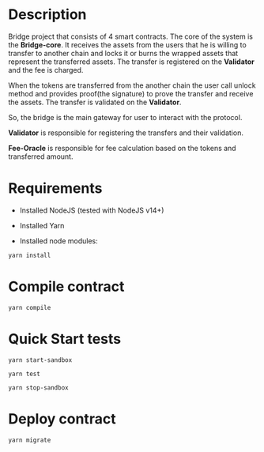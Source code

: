 # Description

Bridge project that consists of 4 smart contracts.
The core of the system is the **Bridge-core**. It receives the assets from the users that he is willing to transfer to another chain and locks it or burns the wrapped assets that represent the transferred assets. The transfer is registered on the **Validator** and the fee is charged.

When the tokens are transferred from the another chain the user call unlock method and provides proof(the signature) to prove the transfer and receive the assets. The transfer is validated on the **Validator**.

So, the bridge is the main gateway for user to interact with the protocol.

**Validator** is responsible for registering the transfers and their validation.

**Fee-Oracle** is responsible for fee calculation based on the tokens and transferred amount.

# Requirements

- Installed NodeJS (tested with NodeJS v14+)
- Installed Yarn

- Installed node modules:

```
yarn install
```

# Compile contract

```
yarn compile
```

# Quick Start tests

```
yarn start-sandbox
```

```
yarn test
```

```
yarn stop-sandbox
```

# Deploy contract

```
yarn migrate
```
